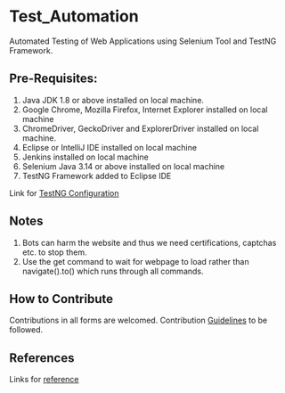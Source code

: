 # Test_Automation

Automated Testing of Web Applications using Selenium Tool and TestNG Framework.

## Pre-Requisites:

1. Java JDK 1.8 or above installed on local machine.
2. Google Chrome, Mozilla Firefox, Internet Explorer installed on local machine
3. ChromeDriver, GeckoDriver and ExplorerDriver installed on local machine.
4. Eclipse or IntelliJ IDE installed on local machine
5. Jenkins installed on local machine
6. Selenium Java 3.14 or above installed on local machine
7. TestNG Framework added to Eclipse IDE

Link for [TestNG Configuration](https://www.toolsqa.com/selenium-webdriver/install-testng/)

## Notes

1. Bots can harm the website and thus we need certifications, captchas etc. to stop them.
2. Use the get command to wait for webpage to load rather than navigate().to() which runs through all commands.

## How to Contribute

Contributions in all forms are welcomed. Contribution [Guidelines](CONTRIBUTING.md) to be followed.

## References 

Links for [reference](https://www.toolsqa.com/)

